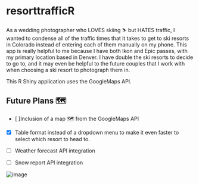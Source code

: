 # resorttrafficR

As a wedding photographer who LOVES skiing ⛷️ but HATES traffic, I wanted to condense all of the traffic times that it takes to get to ski resorts in Colorado instead of entering each of them manually on my phone. This app is really helpful to me because I have both Ikon and Epic passes, with my primary location based in Denver. I have double the ski resorts to decide to go to, and it may even be helpful to the future couples that I work with when choosing a ski resort to photograph them in.

This R Shiny application uses the GoogleMaps API. 


## Future Plans 🗺️

- [ ]Inclusion of a map 🗺️ from the GoogleMaps API
- [x] Table format instead of a dropdown menu to make it even faster to select which resort to head to.
- [ ] Weather forecast API integration
- [ ] Snow report API integration


![image](https://github.com/miosisoniii/resorttrafficR/assets/23582531/5651fa8e-a2ba-4366-93b6-eb329846bfd8)
